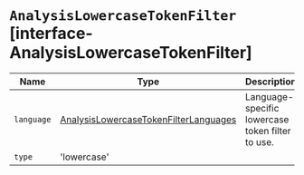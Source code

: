 # `AnalysisLowercaseTokenFilter` [interface-AnalysisLowercaseTokenFilter]

| Name | Type | Description |
| - | - | - |
| `language` | [AnalysisLowercaseTokenFilterLanguages](./AnalysisLowercaseTokenFilterLanguages.md) | Language-specific lowercase token filter to use. |
| `type` | 'lowercase' | &nbsp; |
